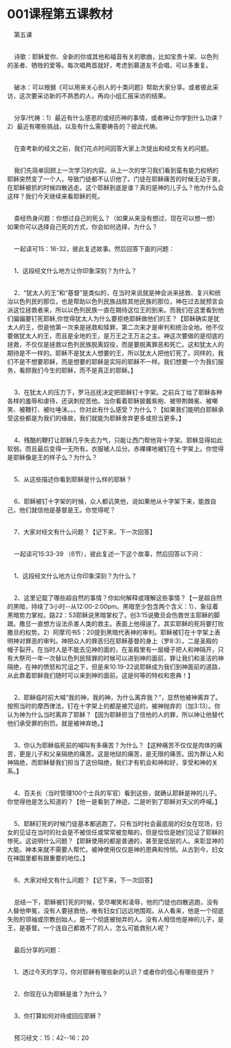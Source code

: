 # 001课程第五课教材



<p>&nbsp; &nbsp; 第五课</p>

<p><br />
&nbsp; &nbsp; 诗歌：耶稣爱你、全新的你或其他和福音有关的歌曲，比如宝贵十架、以色列的圣者、牺牲的爱等。每次唱两首就好，考虑到慕道友不会唱，可以多重复。</p>

<p><br />
&nbsp; &nbsp; 破冰：可以根据《可以用来关心别人的十类问题》帮助大家分享。或者彼此采访，这次要采访新的不熟悉的人，再向小组汇报采访的结果。</p>

<p><br />
&nbsp; &nbsp; 分享/代祷：1）最近有什么感恩的或经历神的事情，或者神让你学到什么功课？2）最近有哪些挑战，以及有什么需要祷告的？彼此代祷。</p>

<p><br />
&nbsp; &nbsp; 在查考新的经文之前，我们花点时间回答大家上次提出和经文有关的问题。&nbsp; &nbsp;</p>

<p><br />
&nbsp; &nbsp; 我们先简单回顾上一次学习的内容。从上一次的学习我们看到蛮有能力权柄的耶稣突然变了一个人，导致门徒都不认识他了。门徒在耶稣痛苦的时候无动于衷，在耶稣被抓的时候四散逃走。这个耶稣到底是谁？真的是神的儿子么？他为什么会这样？我们今天继续来看耶稣的死。</p>

<p><br />
&nbsp; &nbsp;&nbsp;查经热身问题：你想过自己的死么？（如果从来没有想过，现在可以想一想）如果你可以选择自己死的方式，你会如何选择，为什么？</p>

<p><br />
&nbsp; &nbsp; 一起读可15：16-32，彼此复述故事。然后回答下面的问题：</p>

<p><br />
&nbsp;&nbsp; &nbsp;1、这段经文什么地方让你印象深刻？为什么？</p>

<p><br />
&nbsp;&nbsp; &nbsp;2、“犹太人的王”和“基督”是类似的，在当时来说就是神会派来拯救、复兴和统治以色列民的那位，也是帮助以色列民族战胜其他民族的那位，神在过去就预言会派这位拯救者来，所以以色列民族一直在期待这位王的到来。而我们在这里看到他们偏偏要钉死耶稣,你觉得犹太人为什么要拒绝耶稣做他们的王？【耶稣确实是犹太人的王，但是他第一次来是拯救和赎罪，第二次来才是审判和统治全地。他不仅要做犹太人的王，而且是全地的王，是万王之王万主之主。神这次要做的是彻底的拯救，不仅仅是拯救以色列民族脱离奴役，而是要脱离罪恶和死亡。这和犹太人的期待是不一样的。耶稣不是犹太人想要的王，所以犹太人把他钉死了。同样的，我们不是不想要耶稣，而是想要的耶稣是实际的耶稣不一样。我们想要一个为我们服务，看顾我们今生的耶稣，而不是真正的耶稣。】</p>

<p><br />
&nbsp; &nbsp; 3、在犹太人的压力下，罗马巡抚决定把耶稣钉十字架。之前兵丁给了耶稣各种各样的羞辱和虐待，还讽刺挖苦他。当你看着耶稣披戴紫袍、被带荆棘冕、被嘲笑、被鞭打、被吐唾沫。。。你对此有什么感受？为什么？【如果我们能明白耶稣承受这些都是为我们的缘故，我们就能为耶稣舍弃更多或担当更多。】</p>

<p><br />
&nbsp; &nbsp; 4、残酷的鞭打让耶稣几乎失去力气，只能让西门帮他背十字架。耶稣显得如此软弱。而且最后变得一无所有。衣服被人瓜分。赤裸裸地被钉在十字架上。你觉得是耶稣像是王的样子么？为什么？</p>

<p><br />
&nbsp; &nbsp; 5、从这些描述你看到耶稣是什么样的耶稣？</p>

<p><br />
&nbsp; &nbsp; 6、耶稣被钉十字架的时候，众人都讥笑他，说如果他从十字架下来，能救自己，他们就信他是基督是王。你觉得呢？</p>

<p><br />
&nbsp; &nbsp; 7、大家对经文有什么问题？【记下来，下一次回答】</p>

<p><br />
&nbsp; &nbsp;&nbsp;一起读可15:33-39 （6节），彼此复述一下这个故事，然后回答以下问：</p>

<p><br />
&nbsp; &nbsp; 1、这段经文什么地方让你印象深刻？为什么？</p>

<p><br />
&nbsp;&nbsp; &nbsp;2、这里记载了哪些超自然的事情？你如何解释或理解这些事情？【一是超自然的黑暗，持续了3小时--从12:00-2:00pm。黑暗至少包含两个含义：1）、象征着黑暗势力掌权。路22：53耶稣说黑暗掌权了。创3:15说撒旦会伤救世主耶稣的脚跟。撒旦一直想方设法杀害人类的救主。表面上他得逞了。其实耶稣的死将要打败撒旦的权势。2）阿摩司书5：20提到黑暗代表神的审判。耶稣被钉在十字架上表明神对罪恶的审判。神把众人的罪恶归在耶稣基督的身上（罗8:3）。二是圣殿的幔子裂开。在当时人是不能去见神的面的，在圣殿里有一层幔子把人和神隔开，只有大祭司一年一次替以色列民赎罪的时候可以进到神的面前，罪让我们和圣洁的神隔绝，在神的愤怒和咒诅之下，但是来10:19-22说耶稣成为我们到神面前的道路，从此靠着耶稣我们随时可以来到神的面前。这是何等的特权和恩典！】</p>

<p><br />
&nbsp; &nbsp; 2、耶稣临时前大喊“我的神，我的神，为什么离弃我？”，显然他被神离弃了。按照当时的摩西律法，钉在十字架上的都是被咒诅的，被神抛弃的（加3:13）。你认为神为什么当时离弃了耶稣？【因为耶稣担当了信他的人的罪，所以神让他替代他们承受罪的刑罚。就是被神弃绝。】</p>

<p><br />
&nbsp; &nbsp; 3、你认为耶稣临死前的喊叫有多痛苦？为什么？【这种痛苦不仅仅是肉体的痛苦，更是儿子和父亲隔绝的痛苦。这是地狱的痛苦，是无限的痛苦。因为罪让人和神隔绝，而耶稣替我们担当了这份隔绝，我们才有机会和神和好，享受和神的关系。】</p>

<p><br />
&nbsp; &nbsp; 4、百夫长（当时管理100个士兵的军官）看到这些，就确认耶稣是神的儿子。你觉得他是怎么知道的？【他一是看到了神迹，二是听到了耶稣对天父的呼喊。】</p>

<p><br />
&nbsp; &nbsp; 5、耶稣钉死的时候门徒基本都逃跑了。只有当时社会最底层的妇女在现场，妇女的见证在当时的社会是不被信任或常常被忽略的，但是恰恰是她们见证了耶稣的惨死。这说明什么问题？【耶稣使用的都是普通的，甚至是低层的人。来彰显神的大能。神本来就不需要人帮忙。被神使用仅仅是神的恩典和怜悯。从古到今，妇女在神国里都有跟重要的地位。】</p>

<p><br />
&nbsp; &nbsp; 6、大家对经文有什么问题？【记下来，下一次回答】</p>

<p><br />
&nbsp; &nbsp; 总结一下，耶稣被钉死的时候，受尽嘲笑和凌辱，他的门徒也四散逃跑，没有人替他申冤，没有人要拯救他，唯有妇女们远远地围观。从人看来，他是一个彻底失败的领袖或宗教创始人，是一个彻底被抛弃的人。没有人相信他是神的儿子，是王，是基督。一个连自己都救不了的人，怎么可能救别人呢？</p>

<p><br />
&nbsp; &nbsp; 最后分享的问题：</p>

<p><br />
&nbsp; &nbsp; 1、透过今天的学习，你对耶稣有哪些新的认识？或者你的信心有哪些提升？</p>

<p><br />
&nbsp; &nbsp; 2、你现在认为耶稣是谁？为什么？</p>

<p><br />
&nbsp; &nbsp; 3、你打算如何对待或回应耶稣？</p>

<p><br />
&nbsp; &nbsp; 预习经文：15：42--16：20</p>